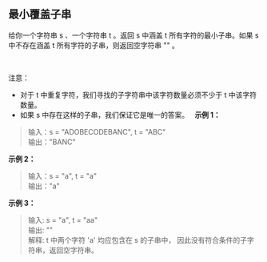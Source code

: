 
## 最小覆盖子串
给你一个字符串 s 、一个字符串 t 。返回 s 中涵盖 t 所有字符的最小子串。如果 s 中不存在涵盖 t 所有字符的子串，则返回空字符串 "" 。

 

注意：

- 对于 t 中重复字符，我们寻找的子字符串中该字符数量必须不少于 t 中该字符数量。
- 如果 s 中存在这样的子串，我们保证它是唯一的答案。
 
**示例 1：**
> 输入：s = "ADOBECODEBANC", t = "ABC"\
>输出："BANC"

**示例 2：**
>输入：s = "a", t = "a"\
>输出："a"

**示例 3：**
>输入: s = "a", t = "aa"\
>输出: ""\
> 解释: t 中两个字符 'a' 均应包含在 s 的子串中，
因此没有符合条件的子字符串，返回空字符串。


